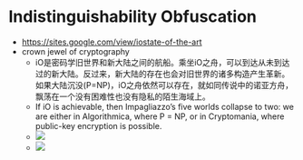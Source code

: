# Indistinguishability Obfuscation

+ https://sites.google.com/view/iostate-of-the-art
+ crown jewel of cryptography
    * iO是密码学旧世界和新大陆之间的航船。乘坐iO之舟，可以到达从未到达过的新大陆。反过来，新大陆的存在也会对旧世界的诸多构造产生革新。如果大陆沉没(P=NP)，iO之舟依然可以存在，就如同传说中的诺亚方舟，飘荡在一个没有困难性也没有隐私的陌生海域上。
    * If iO is achievable, then Impagliazzo’s five worlds collapse to two: we are either in Algorithmica, where P = NP, or in Cryptomania, where public-key encryption is possible.
    * ![](https://github.com/ChrisLinn/ink/raw/master/source/_posts/img/io/io1.jpg)
    * ![](https://github.com/ChrisLinn/ink/raw/master/source/_posts/img/io/io2.jpg)
